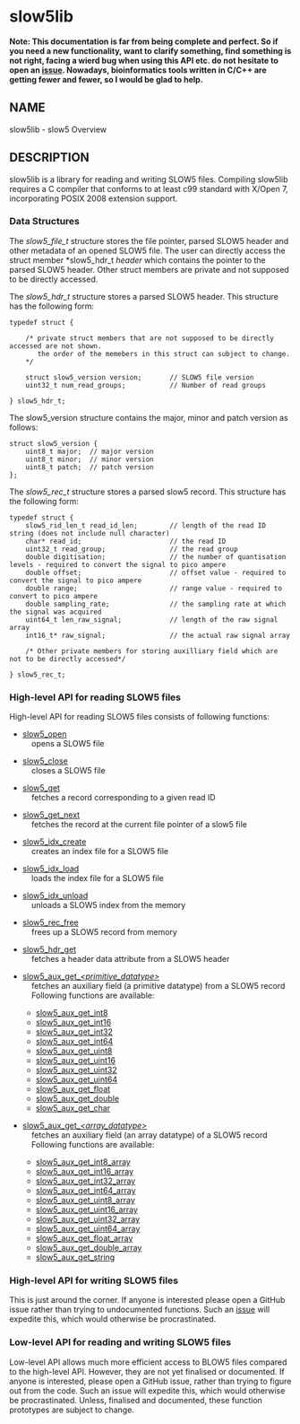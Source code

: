 # slow5lib

**Note: This documentation is far from being complete and perfect. So if you need a new functionality, want to clarify something, find something is not right, facing a wierd bug when using this API etc. do not hesitate to open an [issue](https://github.com/hasindu2008/slow5lib/issues). Nowadays, bioinformatics tools written in C/C++ are getting fewer and fewer, so I would be glad to help.**

## NAME

slow5lib - slow5 Overview

## DESCRIPTION

slow5lib is a library for reading and writing SLOW5 files. Compiling slow5lib requires a C compiler that conforms to at least c99 standard with X/Open 7, incorporating POSIX 2008 extension support.

### Data Structures

The *slow5_file_t* structure stores the file pointer, parsed SLOW5 header and other metadata of an opened SLOW5 file.
The user can directly access the struct member *slow5_hdr_t *header* which contains the pointer to the parsed SLOW5 header.
Other struct members are private and not supposed to be directly accessed.

The *slow5_hdr_t* structure stores a parsed SLOW5 header. This structure has the following form:

```
typedef struct {

    /* private struct members that are not supposed to be directly accessed are not shown.
       the order of the memebers in this struct can subject to change.
    */

    struct slow5_version version;       // SLOW5 file version
    uint32_t num_read_groups;           // Number of read groups

} slow5_hdr_t;
```

The slow5_version structure contains the major, minor and patch version as follows:

```
struct slow5_version {
    uint8_t major;  // major version
    uint8_t minor;  // minor version
    uint8_t patch;  // patch version
};
```

The *slow5_rec_t* structure stores a parsed slow5 record. This structure has the following form:

```
typedef struct {
    slow5_rid_len_t read_id_len;        // length of the read ID string (does not include null character)
    char* read_id;                      // the read ID
    uint32_t read_group;                // the read group
    double digitisation;                // the number of quantisation levels - required to convert the signal to pico ampere
    double offset;                      // offset value - required to convert the signal to pico ampere
    double range;                       // range value - required to convert to pico ampere
    double sampling_rate;               // the sampling rate at which the signal was acquired
    uint64_t len_raw_signal;            // length of the raw signal array
    int16_t* raw_signal;                // the actual raw signal array

    /* Other private members for storing auxilliary field which are not to be directly accessed*/

} slow5_rec_t;
```


### High-level API for reading SLOW5 files

High-level API for reading SLOW5 files consists of following functions:

* [slow5_open](slow5_open.md)<br/>
  &nbsp;&nbsp;&nbsp;&nbsp;opens a SLOW5 file
* [slow5_close](slow5_close.md)<br/>
  &nbsp;&nbsp;&nbsp;&nbsp;closes a  SLOW5 file
* [slow5_get](slow5_get.md)<br/>
  &nbsp;&nbsp;&nbsp;&nbsp;fetches a record corresponding to a given read ID
* [slow5_get_next](slow5_get_next.md)<br/>
  &nbsp;&nbsp;&nbsp;&nbsp;fetches the record at the current file pointer of a slow5 file
* [slow5_idx_create](slow5_idx_create.md)<br/>
  &nbsp;&nbsp;&nbsp;&nbsp;creates an index file for a SLOW5 file
* [slow5_idx_load](slow5_idx_load.md)<br/>
  &nbsp;&nbsp;&nbsp;&nbsp;loads the index file for a SLOW5 file
* [slow5_idx_unload](slow5_idx_unload.md)<br/>
  &nbsp;&nbsp;&nbsp;&nbsp;unloads a SLOW5 index from the memory
* [slow5_rec_free](slow5_rec_free.md)<br/>
  &nbsp;&nbsp;&nbsp;&nbsp;frees up a SLOW5 record from memory
* [slow5_hdr_get](slow5_hdr_get.md)<br/>
  &nbsp;&nbsp;&nbsp;&nbsp;fetches a header data attribute from a SLOW5 header
* [slow5_aux_get\_*\<primitive_datatype\>*](slow5_aux_get.md)<br/>
  &nbsp;&nbsp;&nbsp;&nbsp;fetches an auxiliary field (a primitive datatype) from a SLOW5 record
  &nbsp;&nbsp;&nbsp;&nbsp;Following functions are available:
    - [slow5_aux_get_int8](slow5_aux_get.md)
    - [slow5_aux_get_int16](slow5_aux_get.md)
    - [slow5_aux_get_int32](slow5_aux_get.md)
    - [slow5_aux_get_int64](slow5_aux_get.md)
    - [slow5_aux_get_uint8](slow5_aux_get.md)
    - [slow5_aux_get_uint16](slow5_aux_get.md)
    - [slow5_aux_get_uint32](slow5_aux_get.md)
    - [slow5_aux_get_uint64](slow5_aux_get.md)
    - [slow5_aux_get_float](slow5_aux_get.md)
    - [slow5_aux_get_double](slow5_aux_get.md)
    - [slow5_aux_get_char](slow5_aux_get.md)

*   [slow5_aux_get\_*\<array_datatype\>*](slow5_aux_get_array.md)<br/>
    &nbsp;&nbsp;&nbsp;&nbsp;fetches an auxiliary field (an array datatype) of a SLOW5 record
    &nbsp;&nbsp;&nbsp;&nbsp;Following functions are available:
    * [slow5_aux_get_int8_array](slow5_aux_get_array.md)
    * [slow5_aux_get_int16_array](slow5_aux_get_array.md)
    * [slow5_aux_get_int32_array](slow5_aux_get_array.md)
    * [slow5_aux_get_int64_array](slow5_aux_get_array.md)
    * [slow5_aux_get_uint8_array](slow5_aux_get_array.md)
    * [slow5_aux_get_uint16_array](slow5_aux_get_array.md)
    * [slow5_aux_get_uint32_array](slow5_aux_get_array.md)
    * [slow5_aux_get_uint64_array](slow5_aux_get_array.md)
    * [slow5_aux_get_float_array](slow5_aux_get_array.md)
    * [slow5_aux_get_double_array](slow5_aux_get_array.md)
    * [slow5_aux_get_string](slow5_aux_get_array.md)

<!--
### Low-level API for reading and writing SLOW5 files
* [slow5_open_with](low_level_api/slow5_open_with.md)
    Open a SLOW5 file. User can specify the SLOW5 format.
-->

### High-level API for writing SLOW5 files

This is just around the corner. If anyone is interested please open a GitHub issue rather than trying to undocumented functions. Such an [issue](https://github.com/hasindu2008/slow5lib/issues) will expedite this, which would otherwise be procrastinated.

### Low-level API for reading and writing SLOW5 files

Low-level API allows much more efficient access to BLOW5 files compared to the high-level API.  However, they are not yet finalised or documented. If anyone is interested, please open a GitHub issue, rather than trying to figure out from the code. Such an issue will expedite this, which would otherwise be procrastinated.  Unless, finalised and documented, these function prototypes are subject to change.

